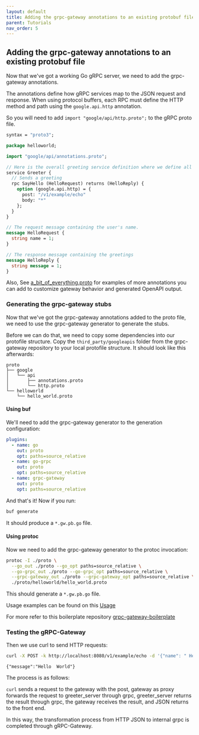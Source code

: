 ```yaml
---
layout: default
title: Adding the grpc-gateway annotations to an existing protobuf file
parent: Tutorials
nav_order: 5
---
```


## Adding the grpc-gateway annotations to an existing protobuf file

Now that we've got a working Go gRPC server, we need to add the grpc-gateway annotations.

The annotations define how gRPC services map to the JSON request and response. When using protocol buffers, each RPC must define the HTTP method and path using the `google.api.http` annotation.

So you will need to add `import "google/api/http.proto";` to the gRPC proto file.

```proto
syntax = "proto3";

package helloworld;

import "google/api/annotations.proto";

// Here is the overall greeting service definition where we define all our endpoints
service Greeter {
  // Sends a greeting
  rpc SayHello (HelloRequest) returns (HelloReply) {
    option (google.api.http) = {
      post: "/v1/example/echo"
      body: "*"
    };
  }
}

// The request message containing the user's name.
message HelloRequest {
  string name = 1;
}

// The response message containing the greetings
message HelloReply {
  string message = 1;
}
```

Also, See [a_bit_of_everything.proto](https://github.com/grpc-ecosystem/grpc-gateway/blob/master/examples/internal/proto/examplepb/a_bit_of_everything.proto) for examples of more annotations you can add to customize gateway behavior and generated OpenAPI output.

### Generating the grpc-gateway stubs

Now that we've got the grpc-gateway annotations added to the proto file, we need to use the grpc-gateway generator to generate the stubs.

Before we can do that, we need to copy some dependencies into our protofile structure. Copy the `third_party/googleapis` folder from the grpc-gateway repository to your local protofile structure. It should look like this afterwards:

```
proto
├── google
│   └── api
│       ├── annotations.proto
│       └── http.proto
└── helloworld
    └── hello_world.proto
```

#### Using buf

We'll need to add the grpc-gateway generator to the generation configuration:

```yml
plugins:
  - name: go
    out: proto
    opt: paths=source_relative
  - name: go-grpc
    out: proto
    opt: paths=source_relative
  - name: grpc-gateway
    out: proto
    opt: paths=source_relative
```

And that's it! Now if you run:

```sh
buf generate
```

It should produce a `*.gw.pb.go` file.

#### Using protoc

Now we need to add the grpc-gateway generator to the protoc invocation:

```sh
protoc -I ./proto \
  --go_out ./proto --go_opt paths=source_relative \
  --go-grpc_out ./proto --go-grpc_opt paths=source_relative \
  --grpc-gateway_out ./proto --grpc-gateway_opt paths=source_relative \
  ./proto/helloworld/hello_world.proto
```

This should generate a `*.gw.pb.go` file.

Usage examples can be found on this [Usage](https://github.com/grpc-ecosystem/grpc-gateway#usage)

For more refer to this boilerplate repository [grpc-gateway-boilerplate
](https://github.com/johanbrandhorst/grpc-gateway-boilerplate)

### Testing the gRPC-Gateway

Then we use curl to send HTTP requests:

```sh
curl -X POST -k http://localhost:8080/v1/example/echo -d '{"name": " Hello"}'
```

```
{"message":"Hello  World"}
```

The process is as follows:

`curl` sends a request to the gateway with the post, gateway as proxy forwards the request to greeter_server through grpc, greeter_server returns the result through grpc, the gateway receives the result, and JSON returns to the front end.

In this way, the transformation process from HTTP JSON to internal grpc is completed through gRPC-Gateway.

